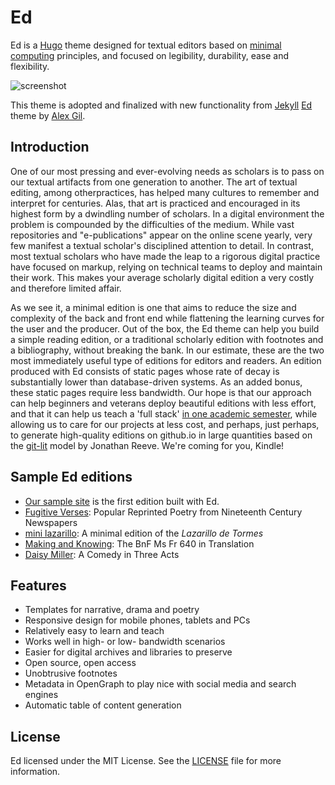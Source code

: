 # Ed

Ed is a [Hugo][hugo] theme designed for textual editors based on
[minimal computing][mincomp] principles, and focused on legibility, durability,
ease and flexibility.

![screenshot][]

This theme is adopted and finalized with new functionality from
[Jekyll][jekyll] [Ed][ed-original] theme by [Alex Gil][gil-twitter].

## Introduction

One of our most pressing and ever-evolving needs as scholars is to
pass on our textual artifacts from one generation to another. The art of
textual editing, among otherpractices, has helped many cultures to remember
and interpret for centuries. Alas, that art is practiced and encouraged in its
highest form by a dwindling number of scholars. In a digital environment the
problem is compounded by the difficulties of the medium. While vast
repositories and "e-publications" appear on the online scene yearly, very few
manifest a textual scholar's disciplined attention to detail. In contrast, most
textual scholars who have made the leap to a rigorous digital practice have
focused on markup, relying on technical teams to deploy and maintain their
work. This makes your average scholarly digital edition a very costly and
therefore limited affair.

As we see it, a minimal edition is one that aims to reduce the size and
complexity of the back and front end while flattening the learning curves for
the user and the producer. Out of the box, the Ed theme can help you build a
simple reading edition, or a traditional scholarly edition with footnotes and
a bibliography, without breaking the bank. In our estimate, these are the two
most immediately useful type of editions for editors and readers. An edition
produced with Ed consists of static pages whose rate of decay is substantially
lower than database-driven systems. As an added bonus, these static pages
require less bandwidth. Our hope is that our approach can help beginners and
veterans deploy beautiful editions with less effort, and that it can help us
teach a 'full stack' [in one academic semester][minimal-editions], while
allowing us to care for our projects at less cost, and perhaps, just perhaps,
to generate high-quality editions on github.io in large quantities based on the
[git-lit][git-lit] model by Jonathan Reeve. We're coming for you, Kindle!

## Sample Ed editions

- [Our sample site][sample-site] is the first edition built with Ed.
- [Fugitive Verses][fig-vt]: Popular Reprinted Poetry from Nineteenth Century Newspapers
- [mini lazarillo][lazarillo]: A minimal edition of the *Lazarillo de Tormes*
- [Making and Knowing][GR8975]: The BnF Ms Fr 640 in Translation
- [Daisy Miller][dmiller-play]: A Comedy in Three Acts

## Features

- Templates for narrative, drama and poetry
- Responsive design for mobile phones, tablets and PCs
- Relatively easy to learn and teach
- Works well in high- or low- bandwidth scenarios
- Easier for digital archives and libraries to preserve
- Open source, open access
- Unobtrusive footnotes
- Metadata in OpenGraph to play nice with social media and search engines
- Automatic table of content generation

## License

Ed licensed under the MIT License. See the [LICENSE](./LICENSE) file for more
information.

[hugo]: http://gohugo.io
[mincomp]: http://go-dh.github.io/mincomp/
[screenshot]: https://raw.githubusercontent.com/sergeyklay/gohugo-theme-ed/master/exampleSite/content/documentation/screenshot-home.png
[jekyll]: https://jekyllrb.com
[ed-original]: https://github.com/minicomp/ed
[gil-twitter]: https://twitter.com/elotroalex
[minimal-editions]: https://github.com/susannalles/MinimalEditions/blob/master/README.md
[git-lit]: http://jonreeve.com/2015/09/introducing-git-lit/
[sample-site]: https://gohugo-theme-ed.netlify.app/
[fig-vt]: http://fugitiverses.viraltexts.org/
[lazarillo]: http://minilazarillo.github.io/
[GR8975]: https://cu-mkp.github.io/GR8975-edition/
[dmiller-play]: https://britaneeelizabeth.github.io/ed/texts/DaisyMillerPlay/
[example-site]: https://github.com/sergeyklay/gohugo-theme-ed/tree/master/exampleSite
[config-sample]: https://github.com/sergeyklay/gohugo-theme-ed/blob/master/exampleSite/config.toml
